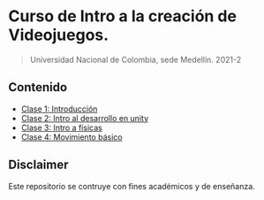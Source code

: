# Curso de Intro a la creación de Videojuegos.
> Universidad Nacional de Colombia, sede Medellín. 2021-2

## Contenido
- [Clase 1: Introducción](https://github.com/UNAL-IntroVideojuegos-2021-2/intro-videogames-2021-2/tree/main/Clase1)
- [Clase 2: Intro al desarrollo en unity](https://github.com/UNAL-IntroVideojuegos-2021-2/intro-videogames-2021-2/tree/main/Clase2)
- [Clase 3: Intro a físicas](https://github.com/UNAL-IntroVideojuegos-2021-2/intro-videogames-2021-2/tree/main/Clase3)
- [Clase 4: Movimiento básico](https://github.com/UNAL-IntroVideojuegos-2021-2/intro-videogames-2021-2/tree/main/Clase4)


## Disclaimer
Este repositorio se contruye con fines académicos y de enseñanza.